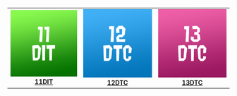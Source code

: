 |                                               |                                               |                                               |
| :-------------------------------------------: | :-------------------------------------------: | :-------------------------------------------: |
| [![11DIT](img/11DIT.png)<br>**11DIT**](11dit) | [![12DTC](img/12DTC.png)<br>**12DTC**](12dtc) | [![13DTC](img/13DTC.png)<br>**13DTC**](13dtc) |